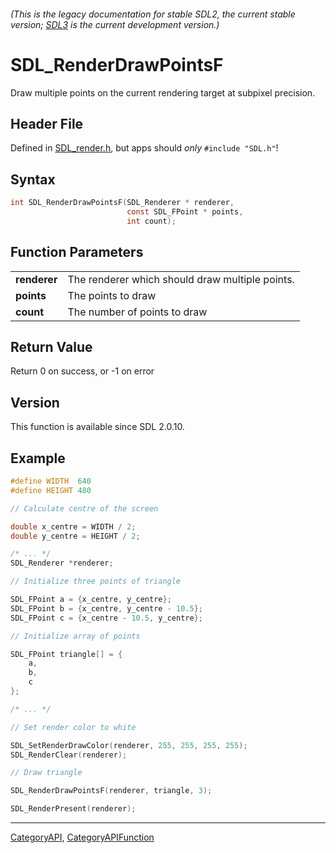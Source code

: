 ###### (This is the legacy documentation for stable SDL2, the current stable version; [SDL3](https://wiki.libsdl.org/SDL3/) is the current development version.)
# SDL_RenderDrawPointsF

Draw multiple points on the current rendering target at subpixel precision.

## Header File

Defined in [SDL_render.h](https://github.com/libsdl-org/SDL/blob/SDL2/include/SDL_render.h), but apps should _only_ `#include "SDL.h"`!

## Syntax

```c
int SDL_RenderDrawPointsF(SDL_Renderer * renderer,
                          const SDL_FPoint * points,
                          int count);

```

## Function Parameters

|                  |                                                 |
| ---------------- | ----------------------------------------------- |
| **renderer**     | The renderer which should draw multiple points. |
| **points**       | The points to draw                              |
| **count**        | The number of points to draw                    |

## Return Value

Return 0 on success, or -1 on error

## Version

This function is available since SDL 2.0.10.

## Example

```c
#define WIDTH  640
#define HEIGHT 480

// Calculate centre of the screen

double x_centre = WIDTH / 2;
double y_centre = HEIGHT / 2;

/* ... */
SDL_Renderer *renderer;

// Initialize three points of triangle

SDL_FPoint a = {x_centre, y_centre};
SDL_FPoint b = {x_centre, y_centre - 10.5};
SDL_FPoint c = {x_centre - 10.5, y_centre};

// Initialize array of points

SDL_FPoint triangle[] = {
    a,
    b,
    c
};

/* ... */

// Set render color to white

SDL_SetRenderDrawColor(renderer, 255, 255, 255, 255);
SDL_RenderClear(renderer);

// Draw triangle

SDL_RenderDrawPointsF(renderer, triangle, 3);

SDL_RenderPresent(renderer);

```

----
[CategoryAPI](CategoryAPI), [CategoryAPIFunction](CategoryAPIFunction)

